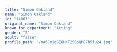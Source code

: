 ```yaml
---
title: "Simon Oakland"
name: "Simon Oakland"
id: "14063"
original_name: "Simon Oakland"
known_for_department: "Acting"
gender: "2"
adult: "false"
profile_path: "/nA6CmjgGE6HKT2SGoQM87h5fu24.jpg"
---
```

